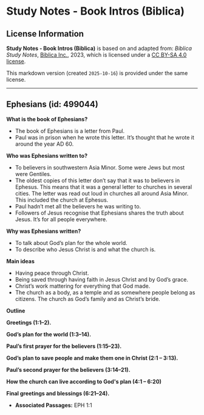 # Study Notes - Book Intros (Biblica)

## License Information

**Study Notes - Book Intros (Biblica)** is based on and adapted from: _Biblica Study Notes_, [Biblica Inc.](https://www.biblica.com/), 2023, which is licensed under a [CC BY-SA 4.0 license](https://creativecommons.org/licenses/by-sa/4.0/legalcode.en).

This markdown version (created `2025-10-16`) is provided under the same license.



--------------------------------

## Ephesians (id: 499044)

**What is the book of Ephesians?**

* The book of Ephesians is a letter from Paul.
* Paul was in prison when he wrote this letter. It’s thought that he wrote it around the year AD 60\.

**Who was Ephesians written to?**

* To believers in southwestern Asia Minor. Some were Jews but most were Gentiles.
* The oldest copies of this letter don’t say that it was to believers in Ephesus. This means that it was a general letter to churches in several cities. The letter was read out loud in churches all around Asia Minor. This included the church at Ephesus.
* Paul hadn’t met all the believers he was writing to.
* Followers of Jesus recognise that Ephesians shares the truth about Jesus. It’s for all people everywhere.

**Why was Ephesians written?**

* To talk about God’s plan for the whole world.
* To describe who Jesus Christ is and what the church is.

**Main ideas**

* Having peace through Christ.
* Being saved through having faith in Jesus Christ and by God’s grace.
* Christ’s work mattering for everything that God made.
* The church as a body, as a temple and as somewhere people belong as citizens. The church as God’s family and as Christ’s bride.

**Outline**

**Greetings (1:1–2\).**

**God’s plan for the world (1:3–14\).**

**Paul’s first prayer for the believers (1:15–23\).**

**God’s plan to save people and make them one in Christ (2:1 – 3:13\).**

**Paul’s second prayer for the believers (3:14–21\).**

**How the church can live according to God's plan (4:1 – 6:20\)**

**Final greetings and blessings (6:21–24\).**

* **Associated Passages:** EPH 1:1


